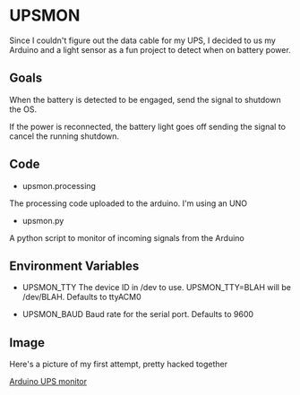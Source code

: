 UPSMON
======

Since I couldn't figure out the data cable for my UPS, I decided to us my Arduino and a light sensor as a fun project to detect when on battery power.


Goals
-----

When the battery is detected to be engaged, send the signal to shutdown the OS.

If the power is reconnected, the battery light goes off sending the signal to cancel the running shutdown.


Code
----

* upsmon.processing

The processing code uploaded to the arduino.  I'm using an UNO

* upsmon.py

A python script to monitor of incoming signals from the Arduino


Environment Variables
---------------------

* UPSMON\_TTY
  The device ID in /dev to use.  UPSMON\_TTY=BLAH will be /dev/BLAH.  Defaults to ttyACM0
  
* UPSMON\_BAUD
  Baud rate for the serial port.  Defaults to 9600


Image
-----

Here's a picture of my first attempt, pretty hacked together

[Arduino UPS monitor](https://flic.kr/p/BT4Y35)
 

